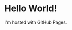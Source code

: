 
<!DOCTYPE html>
<html>
<body>
<h1>Hello World!</h1>
<p>I'm hosted with GitHub Pages.</p>
</body>
</html>
